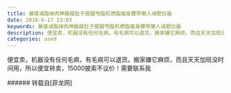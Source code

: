 ```yaml
---
title: 暴瘦减脂掉肉神器瘦肚子瘦腿甩脂机燃脂瘦身腰带懒人减肥仪器
date: 2018-6-17 13:03
keywords: 暴瘦减脂掉肉神器瘦肚子瘦腿甩脂机燃脂瘦身腰带懒人减肥仪器
description: 便宜卖，机器没有任何毛病，有毛病可以退货。搬家嫌它麻烦，而且天天加班没时间用，所以便宜转卖，15000披索不议价！需要联系我
categories: used
---
```

<td class="t_f" id="postmessage_1427631">

便宜卖，机器没有任何毛病，有毛病可以退货。搬家嫌它麻烦，而且天天加班没时间用，所以便宜转卖，15000披索不议价！需要联系我<br/>
<img alt="" border="0" class="zoom" data-cf-modified-368258fafa463a9321e70d8f-="" file="http://www.flw.ph/data/appbyme/upload/image/201806/17/hdbA8Nl5n26A.jpg" id="aimg_mRjqn" lazyloadthumb="1" onclick="" onmouseover="" src="http://www.flw.ph/data/appbyme/upload/image/201806/17/hdbA8Nl5n26A.jpg"/><br/>
</td>
###### 转载自[菲龙网]